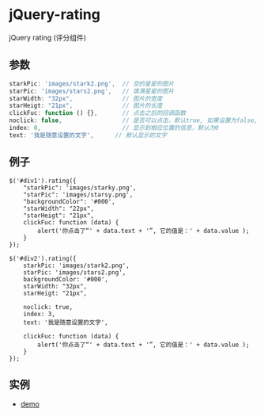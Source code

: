 # jQuery-rating
jQuery rating (评分组件)


## 参数
```js
starkPic: 'images/stark2.png',	// 空的星星的图片
starPic: 'images/stars2.png',	// 填满星星的图片
starWidth: "32px",				// 图片的宽度
starHeigt: "21px",				// 图片的长度
clickFuc: function () {},		// 点击之后的回调函数
noclick: false,					// 是否可以点击，默认true, 如果设置为false, 需要设置下面的参数
index: 0,						// 显示到相应位置的信息，默认为0
text: '我是随意设置的文字',		// 默认显示的文字
```

## 例子
```
$('#div1').rating({
	"starkPic": 'images/starky.png',
	"starPic": 'images/starsy.png',
	"backgroundColor": '#000',
	"starWidth": "22px",
	"starHeigt": "21px",
	clickFuc: function (data) {
		alert('你点击了“' + data.text + '”, 它的值是：' + data.value );
	}
});

$('#div2').rating({
	starkPic: 'images/stark2.png',
	starPic: 'images/stars2.png',
	backgroundColor: '#000',
	starWidth: "32px",
	starHeigt: "21px",
	
	noclick: true,
	index: 3,
	text: '我是随意设置的文字',

	clickFuc: function (data) {
		alert('你点击了“' + data.text + '”, 它的值是：' + data.value );
	}
});
```

## 实例
- [demo](https://kuckboy1994.github.io/dailyNote/jQuery/component_jquery/rating/index.html)